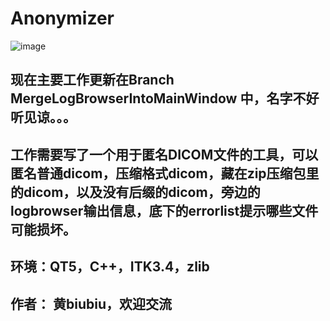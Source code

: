 # Anonymizer

![image](https://github.com/bill4278/Anonymizer/blob/master/snapshot.gif)

## 现在主要工作更新在Branch  MergeLogBrowserIntoMainWindow 中，名字不好听见谅。。。
## 工作需要写了一个用于匿名DICOM文件的工具，可以匿名普通dicom，压缩格式dicom，藏在zip压缩包里的dicom，以及没有后缀的dicom，旁边的logbrowser输出信息，底下的errorlist提示哪些文件可能损坏。

## 环境：QT5，C++，ITK3.4，zlib

## 作者： 黄biubiu，欢迎交流
